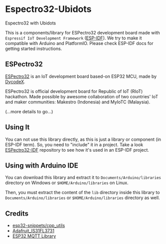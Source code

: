 # Espectro32-Ubidots
Espectro32 with Ubidots

This is a components/library for ESPectro32 development board made with `Espressif IoT Development Framework` ([ESP-IDF](https://github.com/espressif/esp-idf)). We try to make it compatible with Arduino and PlatformIO.
Please check ESP-IDF docs for getting started instructions.

## ESPectro32

[ESPectro32](https://shop.makestro.com/product/espectro32/) is an IoT development board based-on ESP32 MCU, made by [DycodeX](https://dycodex.com).

ESPectro32 is official development board for Republic of IoT (RIoT) hackathon. Made possible by awesome collaboration of two countries' IoT and maker communities: Makestro (Indonesia) and MyIoTC (Malaysia).

(...more details to go...)

## Using It

You can not use this library directly, as this is just a library or component (in ESP-IDF term). So, you need to "include" it in a project. Take a look [ESPectro32-IDF](https://github.com/dycodex/ESPectro32-IDF) repository to see how it's used in an ESP-IDF project. 

## Using with Arduino IDE

You can download this library and extract it to `Documents/Arduino/libraries` directory on Windows or `$HOME/Arduino/libraries` on Linux.

Then, you must extract the content of the `lib` directory inside this library to `Documents/Arduino/libraries` or `$HOME/Arduino/libraries` directory as well.

## Credits

* [esp32-snippets/cpp_utils](https://github.com/nkolban/esp32-snippets/tree/master/cpp_utils)
* [Adafruit_IS31FL3731](https://github.com/adafruit/Adafruit_IS31FL3731)
* [ESP32 MQTT Library](https://github.com/tuanpmt/espmqtt)
